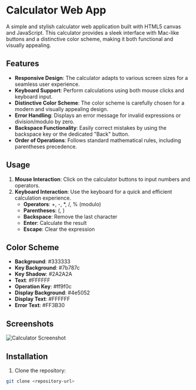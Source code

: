 # Calculator Web App

A simple and stylish calculator web application built with HTML5 canvas and JavaScript. This calculator provides a sleek interface with Mac-like buttons and a distinctive color scheme, making it both functional and visually appealing.

## Features

- **Responsive Design**: The calculator adapts to various screen sizes for a seamless user experience.
- **Keyboard Support**: Perform calculations using both mouse clicks and keyboard input.
- **Distinctive Color Scheme**: The color scheme is carefully chosen for a modern and visually appealing design.
- **Error Handling**: Displays an error message for invalid expressions or division/modulo by zero.
- **Backspace Functionality**: Easily correct mistakes by using the backspace key or the dedicated "Back" button.
- **Order of Operations**: Follows standard mathematical rules, including parentheses precedence.

## Usage

1. **Mouse Interaction**: Click on the calculator buttons to input numbers and operators.
2. **Keyboard Interaction**: Use the keyboard for a quick and efficient calculation experience.
   - **Operators**: +, -, *, /, % (modulo)
   - **Parentheses**: (, )
   - **Backspace**: Remove the last character
   - **Enter**: Calculate the result
   - **Escape**: Clear the expression

## Color Scheme

- **Background**: #333333
- **Key Background**: #7b787c
- **Key Shadow**: #2A2A2A
- **Text**: #FFFFFF
- **Operation Key**: #ff9f0c
- **Display Background**: #4e5052
- **Display Text**: #FFFFFF
- **Error Text**: #FF3B30

## Screenshots

![Calculator Screenshot](<https://github.com/nim3xh/Noughts_and_Crosess_Java/assets/105283769/cb895f29-9298-469e-8cdf-0c832222ad77>)

## Installation

1. Clone the repository:

```bash
git clone <repository-url>
